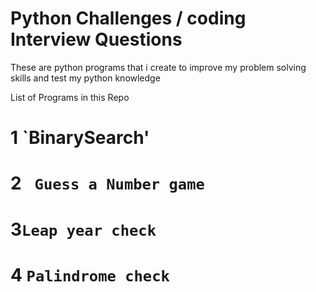 # Python Challenges / coding Interview Questions

These are python programs that i create to improve my problem solving skills and test my python knowledge

List of Programs in this Repo 

 # 1 `BinarySearch'
 # 2 ` Guess a Number game`
 # 3`Leap year check` 
 # 4 `Palindrome check`
